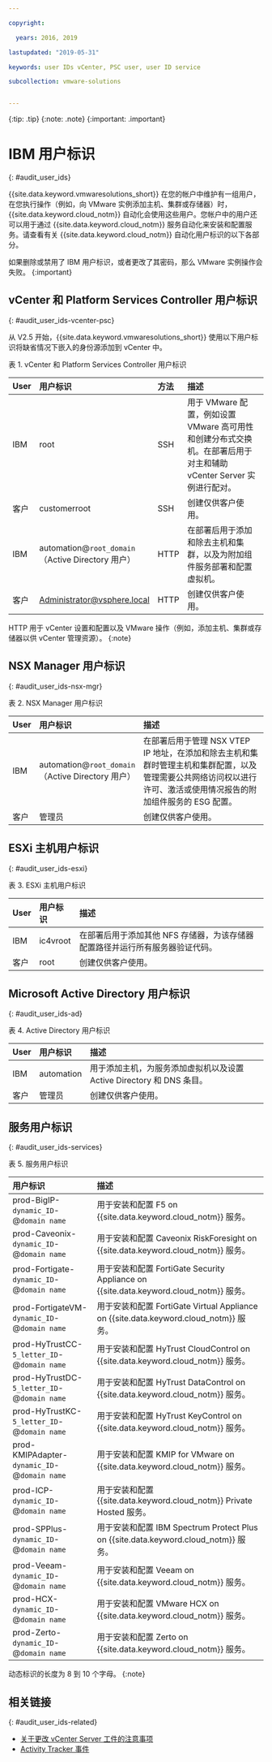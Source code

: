 ```yaml
---

copyright:

  years: 2016, 2019

lastupdated: "2019-05-31"

keywords: user IDs vCenter, PSC user, user ID service

subcollection: vmware-solutions


---
```


{:tip: .tip}
{:note: .note}
{:important: .important}

# IBM 用户标识
{: #audit_user_ids}

{{site.data.keyword.vmwaresolutions_short}} 在您的帐户中维护有一组用户，在您执行操作（例如，向 VMware 实例添加主机、集群或存储器）时，{{site.data.keyword.cloud_notm}} 自动化会使用这些用户。您帐户中的用户还可以用于通过 {{site.data.keyword.cloud_notm}} 服务自动化来安装和配置服务。请查看有关 {{site.data.keyword.cloud_notm}} 自动化用户标识的以下各部分。

如果删除或禁用了 IBM 用户标识，或者更改了其密码，那么 VMware 实例操作会失败。
{:important}

## vCenter 和 Platform Services Controller 用户标识
{: #audit_user_ids-vcenter-psc}

从 V2.5 开始，{{site.data.keyword.vmwaresolutions_short}} 使用以下用户标识将缺省情况下嵌入的身份源添加到 vCenter 中。

表 1. vCenter 和 Platform Services Controller 用户标识

| User |用户标识|方法|描述|
|:---------|:-------------|:-------|:------------|
|IBM|root|SSH|用于 VMware 配置，例如设置 VMware 高可用性和创建分布式交换机。在部署后用于对主和辅助 vCenter Server 实例进行配对。|
|客户|customerroot|SSH|创建仅供客户使用。|
|IBM|automation@``root_domain``<br/>（Active Directory 用户）|HTTP|在部署后用于添加和除去主机和集群，以及为附加组件服务部署和配置虚拟机。|
|客户|Administrator@vsphere.local|HTTP|创建仅供客户使用。|

HTTP 用于 vCenter 设置和配置以及 VMware 操作（例如，添加主机、集群或存储器以供 vCenter 管理资源）。
{:note}

## NSX Manager 用户标识
{: #audit_user_ids-nsx-mgr}

表 2. NSX Manager 用户标识

| User |用户标识|描述|
|:---------|:-------------|:------------|
|IBM|automation@``root_domain``<br/>（Active Directory 用户）|在部署后用于管理 NSX VTEP IP 地址，在添加和除去主机和集群时管理主机和集群配置，以及管理需要公共网络访问权以进行许可、激活或使用情况报告的附加组件服务的 ESG 配置。|
|客户|管理员|创建仅供客户使用。|

## ESXi 主机用户标识
{: #audit_user_ids-esxi}

表 3. ESXi 主机用户标识

| User |用户标识|描述|
|:---------|:-------------|:------------|
|IBM|ic4vroot|在部署后用于添加其他 NFS 存储器，为该存储器配置路径并运行所有服务器验证代码。|
|客户|root|创建仅供客户使用。|

## Microsoft Active Directory 用户标识
{: #audit_user_ids-ad}

表 4. Active Directory 用户标识

| User |用户标识|描述|
|:---------|:------------- |:------------|
|IBM|automation|用于添加主机，为服务添加虚拟机以及设置 Active Directory 和 DNS 条目。|
|客户|管理员|创建仅供客户使用。|

## 服务用户标识
{: #audit_user_ids-services}

表 5. 服务用户标识

|用户标识|描述|
|:-------------------------------------------|:----------- |
| prod-BigIP-``dynamic_ID``-@``domain name`` | 用于安装和配置 F5 on {{site.data.keyword.cloud_notm}} 服务。|
| prod-Caveonix-``dynamic_ID``-@``domain name`` | 用于安装和配置 Caveonix RiskForesight on {{site.data.keyword.cloud_notm}} 服务。|
| prod-Fortigate-``dynamic_ID``-@``domain name`` | 用于安装和配置 FortiGate Security Appliance on {{site.data.keyword.cloud_notm}} 服务。|
| prod-FortigateVM-``dynamic_ID``-@``domain name`` | 用于安装和配置 FortiGate Virtual Appliance on {{site.data.keyword.cloud_notm}} 服务。|
| prod-HyTrustCC-``5_letter_ID``-@``domain name`` | 用于安装和配置 HyTrust CloudControl on {{site.data.keyword.cloud_notm}} 服务。|
| prod-HyTrustDC-``5_letter_ID``-@``domain name`` | 用于安装和配置 HyTrust DataControl on {{site.data.keyword.cloud_notm}} 服务。|
| prod-HyTrustKC-``5_letter_ID``-@``domain name`` | 用于安装和配置 HyTrust KeyControl on {{site.data.keyword.cloud_notm}} 服务。|
| prod-KMIPAdapter-``dynamic_ID``-@``domain name`` | 用于安装和配置 KMIP for VMware on {{site.data.keyword.cloud_notm}} 服务。|
| prod-ICP-``dynamic_ID``-@``domain name`` | 用于安装和配置 {{site.data.keyword.cloud_notm}} Private Hosted 服务。|
| prod-SPPlus-``dynamic_ID``-@``domain name`` | 用于安装和配置 IBM Spectrum Protect Plus on {{site.data.keyword.cloud_notm}} 服务。|
| prod-Veeam-``dynamic_ID``-@``domain name`` | 用于安装和配置 Veeam on {{site.data.keyword.cloud_notm}} 服务。|
| prod-HCX-``dynamic_ID``-@``domain name`` | 用于安装和配置 VMware HCX on {{site.data.keyword.cloud_notm}} 服务。|
| prod-Zerto-``dynamic_ID``-@``domain name`` | 用于安装和配置 Zerto on {{site.data.keyword.cloud_notm}} 服务。|

动态标识的长度为 8 到 10 个字母。
{:note}

## 相关链接
{: #audit_user_ids-related}

* [关于更改 vCenter Server 工件的注意事项](/docs/services/vmwaresolutions?topic=vmware-solutions-vcenter_chg_impact#vcenter_chg_impact-automation-id)
* [Activity Tracker 事件](/docs/services/vmwaresolutions?topic=vmware-solutions-at-events#at-events)
